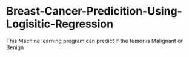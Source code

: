 # Breast-Cancer-Predicition-Using-Logisitic-Regression
This Machine learning program can predict if the tumor is Malignant or Benign
